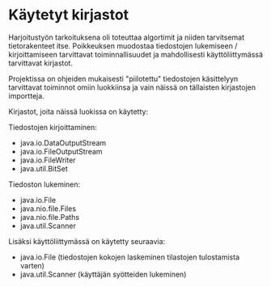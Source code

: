 # Käytetyt kirjastot

Harjoitustyön tarkoituksena oli toteuttaa algortimit ja niiden tarvitsemat
tietorakenteet itse. Poikkeuksen muodostaa tiedostojen lukemiseen / kirjoittamiseen
tarvittavat toiminnallisuudet ja mahdollisesti käyttöliittymässä tarvittavat
kirjastot.

Projektissa on ohjeiden mukaisesti "piilotettu" tiedostojen käsittelyyn tarvittavat
toiminnot omiin luokkiinsa ja vain näissä on tällaisten kirjastojen importteja.

Kirjastot, joita näissä luokissa on käytetty:

Tiedostojen kirjoittaminen:
- java.io.DataOutputStream
- java.io.FileOutputStream
- java.io.FileWriter
- java.util.BitSet

Tiedoston lukeminen:
- java.io.File
- java.nio.file.Files
- java.nio.file.Paths
- java.util.Scanner

Lisäksi käyttöliittymässä on käytetty seuraavia:
- java.io.File (tiedostojen kokojen laskeminen tilastojen tulostamista varten)
- java.util.Scanner (käyttäjän syötteiden lukeminen)
